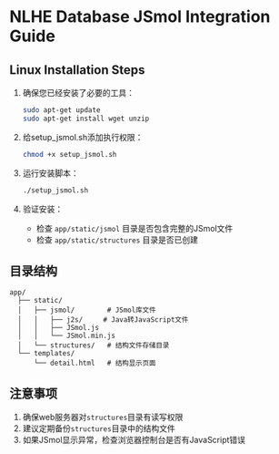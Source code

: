# NLHE Database JSmol Integration Guide

## Linux Installation Steps

1. 确保您已经安装了必要的工具：
   ```bash
   sudo apt-get update
   sudo apt-get install wget unzip
   ```

2. 给setup_jsmol.sh添加执行权限：
   ```bash
   chmod +x setup_jsmol.sh
   ```

3. 运行安装脚本：
   ```bash
   ./setup_jsmol.sh
   ```

4. 验证安装：
   - 检查 `app/static/jsmol` 目录是否包含完整的JSmol文件
   - 检查 `app/static/structures` 目录是否已创建

## 目录结构

```
app/
  ├── static/
  │   ├── jsmol/        # JSmol库文件
  │   │   ├── j2s/     # Java转JavaScript文件
  │   │   ├── JSmol.js
  │   │   └── JSmol.min.js
  │   └── structures/   # 结构文件存储目录
  └── templates/
      └── detail.html   # 结构显示页面
```

## 注意事项

1. 确保web服务器对`structures`目录有读写权限
2. 建议定期备份`structures`目录中的结构文件
3. 如果JSmol显示异常，检查浏览器控制台是否有JavaScript错误